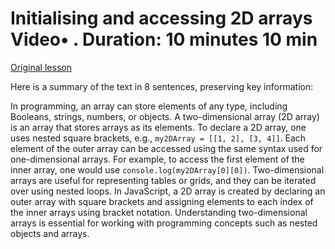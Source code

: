 # Initialising and accessing 2D arrays Video• . Duration: 10 minutes 10 min

[Original lesson](https://www.coursera.org/learn/uol-introduction-to-programming-1/lecture/Hvda7/initialising-and-accessing-2d-arrays)

Here is a summary of the text in 8 sentences, preserving key information:

In programming, an array can store elements of any type, including Booleans, strings, numbers, or objects. A two-dimensional array (2D array) is an array that stores arrays as its elements. To declare a 2D array, one uses nested square brackets, e.g., `my2DArray = [[1, 2], [3, 4]]`. Each element of the outer array can be accessed using the same syntax used for one-dimensional arrays. For example, to access the first element of the inner array, one would use `console.log(my2DArray[0][0])`. Two-dimensional arrays are useful for representing tables or grids, and they can be iterated over using nested loops. In JavaScript, a 2D array is created by declaring an outer array with square brackets and assigning elements to each index of the inner arrays using bracket notation. Understanding two-dimensional arrays is essential for working with programming concepts such as nested objects and arrays.

